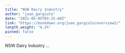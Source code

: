 ```yaml
---
title: "NSW Dairy Industry"
author: "juan_gargiulo"
date: "2021-05-05T03:15:40Z"
link: "https://bookdown.org/juan_gargiulo/overview2/"
length_weight: "4.2%"
pinned: false
---
```


NSW Dairy Industry ...
